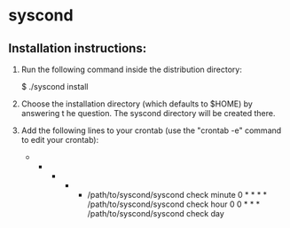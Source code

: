syscond
=======

Installation instructions:
--------------------------
1. Run the following command inside the distribution directory:

    $ ./syscond install

2. Choose the installation directory (which defaults to $HOME) by answering t
   he question. The syscond directory will be created there.

3. Add the following lines to your crontab (use the "crontab -e" command to
   edit your crontab):

    * * * * * /path/to/syscond/syscond check minute
    0 * * * * /path/to/syscond/syscond check hour
    0 0 * * * /path/to/syscond/syscond check day

